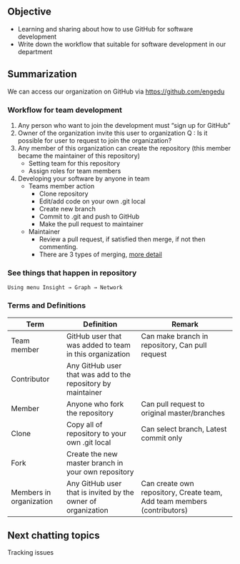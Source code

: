 ## Objective
- Learning and sharing about how to use GitHub for software development
- Write down the workflow that suitable for software development in our department

## Summarization
We can access our organization on GitHub via https://github.com/engedu
### Workflow for team development
1. Any person who want to join the development must “sign up for GitHub”
2. Owner of the organization invite this user to organization
    Q : Is it possible for user to request to join the organization?
3. Any member of this organization can create the repository (this member became the maintainer of this repository)
    - Setting team for this repository
    - Assign roles for team members
4. Developing your software by anyone in team
    - Teams member action
        - Clone repository
        - Edit/add code on your own .git local
        - Create new branch
        - Commit to .git and push to GitHub
        - Make the pull request to maintainer
    - Maintainer
        - Review a pull request, if satisfied then merge, if not then commenting.
        - There are 3 types of merging, [more detail](https://help.github.com/articles/about-pull-request-merges/)
### See things that happen in repository
    Using menu Insight → Graph → Network

### Terms and Definitions
Term | Definition | Remark
--- | ------- | -----
Team member | GitHub user that was added to team in this organization | Can make branch in repository, Can pull request
Contributor | Any GitHub user that was add to the repository by maintainer 
Member | Anyone who fork the repository | Can pull request to original master/branches
Clone | Copy all of repository to your own .git local | Can select branch, Latest commit only
Fork | Create the new master branch in your own repository
Members in organization | Any GitHub user that is invited by the owner of organization | Can create own repository, Create team, Add team members (contributors)

## Next chatting topics
Tracking issues
